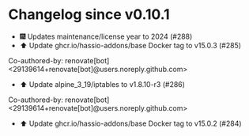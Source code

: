 # Changelog since v0.10.1
- 🎆 Updates maintenance/license year to 2024 (#288) 
- ⬆️ Update ghcr.io/hassio-addons/base Docker tag to v15.0.3 (#285)

Co-authored-by: renovate[bot] <29139614+renovate[bot]@users.noreply.github.com> 
- ⬆️ Update alpine_3_19/iptables to v1.8.10-r3 (#286)

Co-authored-by: renovate[bot] <29139614+renovate[bot]@users.noreply.github.com> 
- ⬆️ Update ghcr.io/hassio-addons/base Docker tag to v15.0.2 (#284) 
